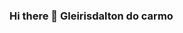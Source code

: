 ### Hi there 👋 Gleirisdalton do carmo 
<div align="center">
  <a href="https:https://img.shields.io/badge/Spring_Boot-F2F4F9?style=for-the-badge&logo=spring-boot">
    <a href="https://github.com/rafaballerini">
</div>


<!--
**Gleirisdalton/Gleirisdalton** is a ✨ _special_ ✨ repository because its `README.md` (this file) appears on your GitHub profile.

Here are some ideas to get you started:

- 🔭 I’m currently working on ...
- 🌱 I’m currently learning ...
- 👯 I’m looking to collaborate on ...
- 🤔 I’m looking for help with ...
- 💬 Ask me about ...
- 📫 How to reach me: ...
- 😄 Pronouns: ...
- ⚡ Fun fact: ...
-->

